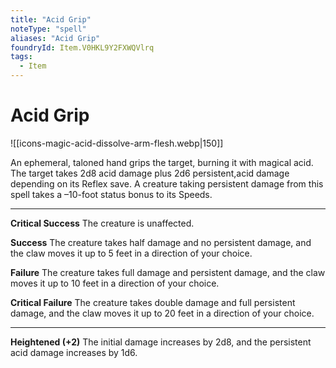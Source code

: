 ```yaml
---
title: "Acid Grip"
noteType: "spell"
aliases: "Acid Grip"
foundryId: Item.V0HKL9Y2FXWQVlrq
tags:
  - Item
---
```


# Acid Grip
![[icons-magic-acid-dissolve-arm-flesh.webp|150]]

An ephemeral, taloned hand grips the target, burning it with magical acid. The target takes 2d8 acid damage plus 2d6 persistent,acid damage depending on its Reflex save. A creature taking persistent damage from this spell takes a –10-foot status bonus to its Speeds.

* * *

**Critical Success** The creature is unaffected.

**Success** The creature takes half damage and no persistent damage, and the claw moves it up to 5 feet in a direction of your choice.

**Failure** The creature takes full damage and persistent damage, and the claw moves it up to 10 feet in a direction of your choice.

**Critical Failure** The creature takes double damage and full persistent damage, and the claw moves it up to 20 feet in a direction of your choice.

* * *

**Heightened (+2)** The initial damage increases by 2d8, and the persistent acid damage increases by 1d6.
